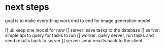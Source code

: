 # next steps

goal is to make everything work end to end for image generation model.

[] ui: keep one model for now
[] server: save tasks to the database
[] server: simple api to query for tasks to run
[] worker: query server, run tasks and send results back to server
[] server: send results back to the client